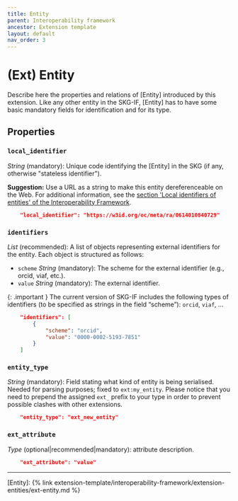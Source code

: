 ```yaml
---
title: Entity
parent: Interoperability framework
ancestor: Extension template
layout: default
nav_order: 3
---
```


# (Ext) Entity

Describe here the properties and relations of [Entity] introduced by this extension.
Like any other entity in the SKG-IF, [Entity] has to have some basic mandatory fields for identification and for its type.


## Properties

### `local_identifier`
*String* (mandatory): Unique code identifying the [Entity] in the SKG (if any, otherwise "stateless identifier").

**Suggestion:** Use a URL as a string to make this entity dereferenceable on the Web. For additional information, see the [section 'Local identifiers of entities' of the Interoperability Framework](/interoperability-framework/#local-identifiers-of-entities).

```json
    "local_identifier": "https://w3id.org/oc/meta/ra/0614010840729"
```

### `identifiers`

*List* (recommended): A list of objects representing external identifiers for the entity. 
Each object is structured as follows:
- `scheme` *String* (mandatory): The scheme for the external identifier (e.g., orcid, viaf, etc.).
- `value` *String* (mandatory): The external identifier.

{: .important }
The current version of SKG-IF includes the following types of identifiers (to be specified as strings in the field “scheme”): `orcid`, `viaf`, ...

```json
    "identifiers": [
        {
            "scheme": "orcid",
            "value": "0000-0002-5193-7851"
        }           
    ]
```

### `entity_type`
*String* (mandatory): Field stating what kind of entity is being serialised. Needed for parsing purposes; fixed to `ext:my_entity`. Please notice that you need to prepend the assigned `ext_` prefix to your type in order to prevent possible clashes with other extensions.

```json
    "entity_type": "ext_new_entity"
```

### `ext_attribute`
*Type* (optional|recommended|mandatory): attribute description.

```json
    "ext_attribute": "value"
```

----
[Entity]: {% link extension-template/interoperability-framework/extension-entities/ext-entity.md %}
